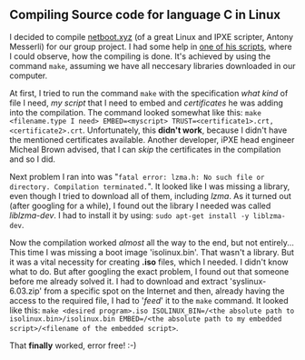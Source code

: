 ## Compiling Source code for language C in Linux

I decided to compile [netboot.xyz](https://github.com/antonym/netboot.xyz) (of a great Linux and IPXE scripter, Antony Messerli) for our group project. I had some help in [one of his scripts](https://github.com/antonym/netboot.xyz/blob/master/script/prep-release.sh), where I could observe, how the compiling is done.
It's achieved by using the command `make`, assuming we have all neccesary libraries downloaded in our computer. 

At first, I tried to run the command `make` with the specification _what kind_ of file I need, _my script_ that I need to embed and _certificates_ he was adding into the compilation.
The command looked somewhat like this: `make <filename.type I need> EMBED=<myscript> TRUST=<certificate1>.crt,<certificate2>.crt`. Unfortunately, this **didn't work**, because I didn't have the mentioned certificates available. Another developer, iPXE head engineer Micheal Brown advised, that I can _skip_ the certificates in the compilation and so I did.

Next problem I ran into was "`fatal error: lzma.h: No such file or directory. Compilation terminated.`". It looked like I was missing a library, even though I tried to download all of them, including _lzma_. As it turned out (after googling for a while), I found out the library I needed was called _liblzma-dev_. I had to install it by using:
`sudo apt-get install -y liblzma-dev`.

Now the compilation worked _almost_ all the way to the end, but not entirely... This time I was missing a boot image 'isolinux.bin'. That wasn't a library. But it was a vital necessity for creating **.iso** files, which I needed. I didn't know what to do. But after googling the exact problem, I found out that someone before me already solved it. I had to download and extract 'syslinux-6.03.zip' from a specific spot on the Internet and then, already having the access to the required file, I had to '_feed_' it to the `make` command.
It looked like this: `make <desired program>.iso ISOLINUX_BIN=/<the absolute path to isolinux.bin>/isolinux.bin EMBED=/<the absolute path to my embedded script>/<filename of the embedded script>`.

That **finally** worked, error free! :-)


